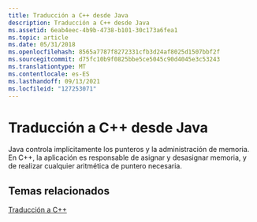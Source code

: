 ```yaml
---
title: Traducción a C++ desde Java
description: Traducción a C++ desde Java
ms.assetid: 6eab4eec-4b9b-4738-b101-30c173a6fea1
ms.topic: article
ms.date: 05/31/2018
ms.openlocfilehash: 8565a7787f8272331cfb3d24af8025d1507bbf2f
ms.sourcegitcommit: d75fc10b9f0825bbe5ce5045c90d4045e3c53243
ms.translationtype: MT
ms.contentlocale: es-ES
ms.lasthandoff: 09/13/2021
ms.locfileid: "127253071"
---
```

# <a name="translating-to-c-from-java"></a>Traducción a C++ desde Java

Java controla implícitamente los punteros y la administración de memoria. En C++, la aplicación es responsable de asignar y desasignar memoria, y de realizar cualquier aritmética de puntero necesaria.

## <a name="related-topics"></a>Temas relacionados

<dl> <dt>

[Traducción a C++](translating-to-c--.md)
</dt> </dl>

 

 




